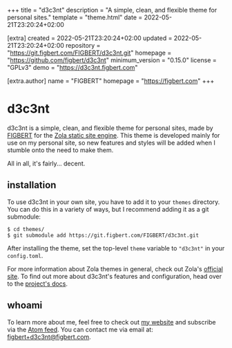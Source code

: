
+++
title = "d3c3nt"
description = "A simple, clean, and flexible theme for personal sites."
template = "theme.html"
date = 2022-05-21T23:20:24+02:00

[extra]
created = 2022-05-21T23:20:24+02:00
updated = 2022-05-21T23:20:24+02:00
repository = "https://git.figbert.com/FIGBERT/d3c3nt.git"
homepage = "https://github.com/figbert/d3c3nt"
minimum_version = "0.15.0"
license = "GPLv3"
demo = "https://d3c3nt.figbert.com"

[extra.author]
name = "FIGBERT"
homepage = "https://figbert.com"
+++        

# d3c3nt

d3c3nt is a simple, clean, and flexible theme for personal sites, made
by [FIGBERT] for the [Zola static site engine][zola]. This theme is
developed mainly for use on my personal site, so new features and styles
will be added when I stumble onto the need to make them.

All in all, it's fairly... decent.

## installation

To use d3c3nt in your own site, you have to add it to your `themes`
directory. You can do this in a variety of ways, but I recommend adding
it as a git submodule:

```
$ cd themes/
$ git submodule add https://git.figbert.com/FIGBERT/d3c3nt.git
```

After installing the theme, set the top-level `theme` variable to
`"d3c3nt"` in your `config.toml`.

For more information about Zola themes in general, check out Zola's
[official site][zola-docs]. To find out more about d3c3nt's features and
configuration, head over to the [project's docs][docs].

## whoami

To learn more about me, feel free to check out [my website][FIGBERT] and
subscribe via the [Atom feed][atom]. You can contact me via email at:
[figbert+d3c3nt@figbert.com][email].

[FIGBERT]: https://figbert.com/
[zola]: https://getzola.org/
[zola-docs]: https://www.getzola.org/documentation/themes/overview/
[docs]: https://d3c3nt.figbert.com/config/
[atom]: https://figbert.com/atom.xml
[email]: mailto:figbert+d3c3nt@figbert.com

        